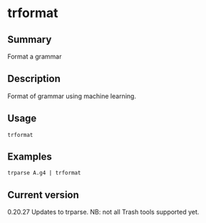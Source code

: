 # trformat

## Summary

Format a grammar

## Description

Format of grammar using machine learning.

## Usage

    trformat

## Examples

    trparse A.g4 | trformat

## Current version

0.20.27 Updates to trparse. NB: not all Trash tools supported yet.
